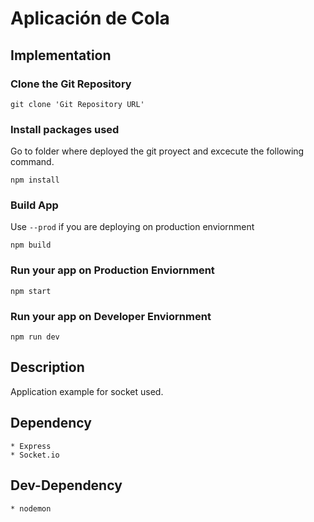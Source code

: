 # Aplicación de Cola

## Implementation

### Clone the Git Repository

```
git clone 'Git Repository URL'
```

### Install packages used

Go to folder where deployed the git proyect and excecute the following command.

```
npm install
```

### Build App

Use `--prod` if you are deploying on production enviornment

```
npm build
```

### Run your app on Production Enviornment

```
npm start
```

### Run your app on Developer Enviornment

```
npm run dev
```

## Description

Application example for socket used.

## Dependency

    * Express
    * Socket.io

## Dev-Dependency

    * nodemon